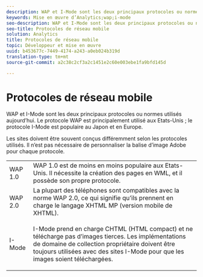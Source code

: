 ```yaml
---
description: WAP et I-Mode sont les deux principaux protocoles ou normes utilisés aujourd’hui. Le protocole WAP est principalement utilisé aux Etats-Unis ; le protocole I-Mode est populaire au Japon et en Europe.
keywords: Mise en œuvre d’Analytics;wap;i-mode
seo-description: WAP et I-Mode sont les deux principaux protocoles ou normes utilisés aujourd’hui. Le protocole WAP est principalement utilisé aux Etats-Unis ; le protocole I-Mode est populaire au Japon et en Europe.
seo-title: Protocoles de réseau mobile
solution: Analytics
title: Protocoles de réseau mobile
topic: Développeur et mise en œuvre
uuid: b453677c-7449-4174-a243-a0eb024b319d
translation-type: tm+mt
source-git-commit: a2c38c2cf3a2c1451e2c60e003ebe1fa9bfd145d

---
```



# Protocoles de réseau mobile

WAP et I-Mode sont les deux principaux protocoles ou normes utilisés aujourd’hui. Le protocole WAP est principalement utilisé aux Etats-Unis ; le protocole I-Mode est populaire au Japon et en Europe.

Les sites doivent être souvent conçus différemment selon les protocoles utilisés. Il n’est pas nécessaire de personnaliser la balise d’image Adobe pour chaque protocole.

<table id="table_EBE71664615F48E28B05C767ABDA062B"> 
 <tbody> 
  <tr> 
   <td colname="col1"> WAP 1.0 </td> 
   <td colname="col2"> WAP 1.0 est de moins en moins populaire aux Etats-Unis. Il nécessite la création des pages en WML, et il possède son propre protocole. </td> 
  </tr> 
  <tr> 
   <td colname="col1"> WAP 2.0 </td> 
   <td colname="col2"> La plupart des téléphones sont compatibles avec la norme WAP 2.0, ce qui signifie qu’ils prennent en charge le langage XHTML MP (version mobile de XHTML). </td> 
  </tr> 
  <tr> 
   <td colname="col1"> I-Mode </td> 
   <td colname="col2"> <p> I-Mode prend en charge CHTML (HTML compact) et ne télécharge pas d’images tierces. Les implémentations de domaine de collection propriétaire doivent être toujours utilisées avec des sites I-Mode pour que les images soient téléchargées. </p> </td> 
  </tr> 
 </tbody> 
</table>

